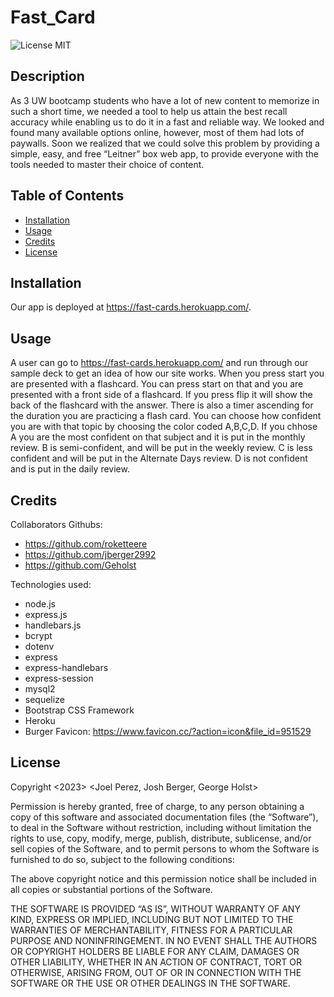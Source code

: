 # Fast_Card
![License MIT](https://img.shields.io/badge/License-MIT-blue.svg)

## Description

As 3 UW bootcamp students who have a lot of new content to memorize in such a short time, we needed a tool to help us attain the best recall accuracy while enabling us to do it in a fast and reliable way. We looked and found many available options online, however, most of them had lots of paywalls. Soon we realized that we could solve this problem by providing a simple, easy, and free “Leitner” box web app, to provide everyone with the tools needed to master their choice of content.

## Table of Contents

- [Installation](#installation)
- [Usage](#usage)
- [Credits](#credits)
- [License](#license)

## Installation

Our app is deployed at https://fast-cards.herokuapp.com/. 

## Usage

A user can go to https://fast-cards.herokuapp.com/ and run through our sample deck to get an idea of how our site works. When you press start you are presented with a flashcard. You can press start on that and you are presented with a front side of a flashcard. If you press flip it will show the back of the flashcard with the answer. There is also a timer ascending for the duration you are practicing a flash card. You can choose how confident you are with that topic by choosing the color coded A,B,C,D. If you chhose A you are the most confident on that subject and it is put in the monthly review. B is semi-confident, and will be put in the weekly review. C is less confident and will be put in the Alternate Days review. D is not confident and is put in the daily review.


## Credits

Collaborators Githubs:
- https://github.com/roketteere
- https://github.com/jberger2992 
- https://github.com/Geholst

Technologies used:
- node.js
- express.js
- handlebars.js
- bcrypt
- dotenv
- express
- express-handlebars
- express-session
- mysql2
- sequelize
- Bootstrap CSS Framework
- Heroku
- Burger Favicon: https://www.favicon.cc/?action=icon&file_id=951529 


## License

Copyright <2023> <Joel Perez, Josh Berger, George Holst>

Permission is hereby granted, free of charge, to any person obtaining a copy of this software and associated documentation files (the “Software”), to deal in the Software without restriction, including without limitation the rights to use, copy, modify, merge, publish, distribute, sublicense, and/or sell copies of the Software, and to permit persons to whom the Software is furnished to do so, subject to the following conditions:

The above copyright notice and this permission notice shall be included in all copies or substantial portions of the Software.

THE SOFTWARE IS PROVIDED “AS IS”, WITHOUT WARRANTY OF ANY KIND, EXPRESS OR IMPLIED, INCLUDING BUT NOT LIMITED TO THE WARRANTIES OF MERCHANTABILITY, FITNESS FOR A PARTICULAR PURPOSE AND NONINFRINGEMENT. IN NO EVENT SHALL THE AUTHORS OR COPYRIGHT HOLDERS BE LIABLE FOR ANY CLAIM, DAMAGES OR OTHER LIABILITY, WHETHER IN AN ACTION OF CONTRACT, TORT OR OTHERWISE, ARISING FROM, OUT OF OR IN CONNECTION WITH THE SOFTWARE OR THE USE OR OTHER DEALINGS IN THE SOFTWARE.


